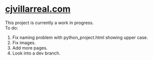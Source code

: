 
# [cjvillarreal.com](https://www.cjvillarreal.com/)
This project is currently a work in progress. 
<br>To do:</br>
1. Fix naming problem with python_project.html showing upper case.
2. Fix images.
3. Add more pages.
4. Look into a dev branch.
